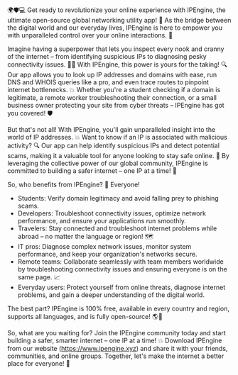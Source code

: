 🌍🛡️💻 Get ready to revolutionize your online experience with IPEngine, the ultimate open-source global networking utility app! 🚀 As the bridge between the digital world and our everyday lives, IPEngine is here to empower you with unparalleled control over your online interactions. 💪

Imagine having a superpower that lets you inspect every nook and cranny of the internet – from identifying suspicious IPs to diagnosing pesky connectivity issues. 🕵️‍♀️ With IPEngine, this power is yours for the taking! 🔍 Our app allows you to look up IP addresses and domains with ease, run DNS and WHOIS queries like a pro, and even trace routes to pinpoint internet bottlenecks. 💥 Whether you're a student checking if a domain is legitimate, a remote worker troubleshooting their connection, or a small business owner protecting your site from cyber threats – IPEngine has got you covered! 🛡️

But that's not all! With IPEngine, you'll gain unparalleled insight into the world of IP addresses. 💥 Want to know if an IP is associated with malicious activity? 🔍 Our app can help identify suspicious IPs and detect potential scams, making it a valuable tool for anyone looking to stay safe online. 🚫 By leveraging the collective power of our global community, IPEngine is committed to building a safer internet – one IP at a time! 💪

So, who benefits from IPEngine? 👥 Everyone!

* Students: Verify domain legitimacy and avoid falling prey to phishing scams.
* Developers: Troubleshoot connectivity issues, optimize network performance, and ensure your applications run smoothly.
* Travelers: Stay connected and troubleshoot internet problems while abroad – no matter the language or region! 🗺️
* IT pros: Diagnose complex network issues, monitor system performance, and keep your organization's networks secure.
* Remote teams: Collaborate seamlessly with team members worldwide by troubleshooting connectivity issues and ensuring everyone is on the same page. 📈
* Everyday users: Protect yourself from online threats, diagnose internet problems, and gain a deeper understanding of the digital world.

The best part? IPEngine is 100% free, available in every country and region, supports all languages, and is fully open-source! 🌎💸

So, what are you waiting for? Join the IPEngine community today and start building a safer, smarter internet – one IP at a time! 💥 Download IPEngine from our website (https://www.ipengine.xyz) and share it with your friends, communities, and online groups. Together, let's make the internet a better place for everyone! 🌟